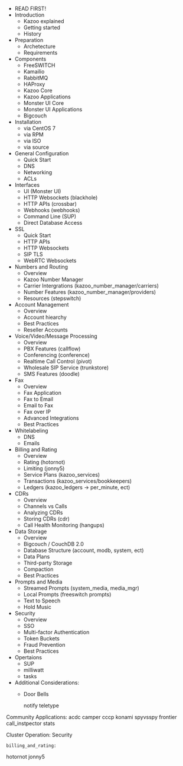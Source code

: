 

* READ FIRST!
* Introduction
  * Kazoo explained
  * Getting started
  * History
* Preparation
  * Archetecture
  * Requirements
* Components
  * FreeSWITCH
  * Kamailio
  * RabbitMQ
  * HAProxy
  * Kazoo Core
  * Kazoo Applications
  * Monster UI Core
  * Monster UI Applications
  * Bigcouch
* Installation
  * via CentOS 7
  * via RPM
  * via ISO
  * via source
* General Configuration
  * Quick Start
  * DNS
  * Networking
  * ACLs
* Interfaces
  * UI (Monster UI)
  * HTTP Websockets (blackhole)
  * HTTP APIs (crossbar)
  * Webhooks (webhooks)
  * Command Line (SUP)
  * Direct Database Access
* SSL
  * Quick Start
  * HTTP APIs
  * HTTP Websockets
  * SIP TLS
  * WebRTC Websockets
* Numbers and Routing
  * Overview
  * Kazoo Number Manager
  * Carrier Intergrations (kazoo_number_manager/carriers)
  * Number Features (kazoo_number_manager/providers)
  * Resources (stepswitch)
* Account Management
  * Overview
  * Account hiearchy
  * Best Practices
  * Reseller Accounts
* Voice/Video/Message Processing
  * Overview
  * PBX Features (callflow)
  * Conferencing (conference)
  * Realtime Call Control (pivot)
  * Wholesale SIP Service (trunkstore)
  * SMS Features (doodle)
* Fax
  * Overview
  * Fax Application
  * Fax to Email
  * Email to Fax
  * Fax over IP
  * Advanced Integrations
  * Best Practices
* Whitelabeling
  * DNS
  * Emails
* Billing and Rating
  * Overview
  * Rating (hotornot)
  * Limiting (jonny5)
  * Service Plans (kazoo_services)
  * Transactions (kazoo_services/bookkeepers)
  * Ledgers (kazoo_ledgers -> per_minute, ect)
* CDRs
  * Overview
  * Channels vs Calls
  * Analyzing CDRs
  * Storing CDRs (cdr)
  * Call Health Monitoring (hangups)
* Data Storage
  * Overview
  * Bigcouch / CouchDB 2.0
  * Database Structure (account, modb, system, ect)
  * Data Plans
  * Third-party Storage
  * Compaction
  * Best Practices
* Prompts and Media
  * Streamed Prompts (system_media, media_mgr)
  * Local Prompts (freeswitch prompts)
  * Text to Speech
  * Hold Music
* Security
  * Overview
  * SSO
  * Multi-factor Authentication
  * Token Buckets
  * Fraud Prevention
  * Best Practices
* Opertaions
  * SUP
  * milliwatt
  * tasks
* Additional Considerations:
  * Door Bells

	notify
	teletype



Community Applications:
	acdc
	camper
	cccp
	konami
	spyvsspy
	frontier
call_instpector
stats

Cluster Operation:
	Security






	billing_and_rating:
hotornot
jonny5
